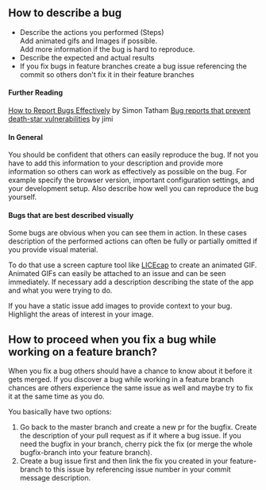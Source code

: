 
## How to describe a bug


- Describe the actions you performed (Steps)  
  Add animated gifs and Images if possible.  
  Add more information if the bug is hard to reproduce.
- Describe the expected and actual results
- If you fix bugs in feature branches create a bug issue referencing the commit so others don't fix it in their feature branches


#### Further Reading

[How to Report Bugs Effectively](http://www.chiark.greenend.org.uk/~sgtatham/bugs.html) by Simon Tatham
[Bug reports that prevent death-star vulnerabilities](https://medium.com/@folajimia/writing-the-perfect-bug-report-35d4a39e6f1#.g20cq0ci0) by jimi


#### In General

You should be confident that others can easily reproduce the bug. If not you have to add this information to your description and provide more information so others can work as effectively as possible on the bug. For example specify the browser version, important configuration settings, and your development setup. Also describe how well you can reproduce the bug yourself.

#### Bugs that are best described visually

Some bugs are obvious when you can see them in action. In these cases description of the performed actions can often be fully or partially omitted if you provide visual material.

To do that use a screen capture tool like [LICEcap](https://github.com/lepht/licecap) to create an animated GIF. Animated GIFs can easily be attached to an issue and can be seen immediately.
If necessary add a description describing the state of the app and what you were trying to do.

If you have a static issue add images to provide context to your bug. Highlight the areas of interest in your image.


## How to proceed when you fix a bug while working on a feature branch?

When you fix a bug others should have a chance to know about it before it gets merged. If you discover a bug while working in a feature branch chances are others experience the same issue as well and maybe try to fix it at the same time as you do.

You basically have two options:

1. Go back to the master branch and create a new pr for the bugfix. Create the description of your pull request as if it where a bug issue. If you need the bugfix in your branch, cherry pick the fix (or merge the whole bugfix-branch into your feature branch).
2. Create a bug issue first and then link the fix you created in your feature-branch to this issue by referencing issue number in your commit message description.
